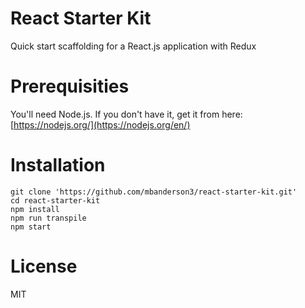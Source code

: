 # React Starter Kit
Quick start scaffolding for a React.js application with Redux

# Prerequisities

You'll need Node.js. If you don't have it, get it from here: [https://nodejs.org/](https://nodejs.org/en/)

# Installation

    git clone 'https://github.com/mbanderson3/react-starter-kit.git'
    cd react-starter-kit
    npm install
    npm run transpile
    npm start
    
# License
MIT
